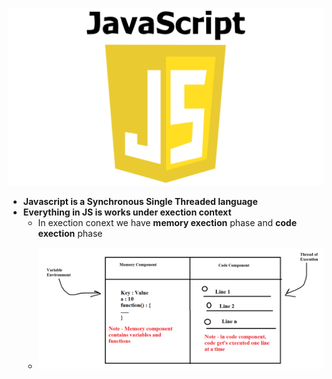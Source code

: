 <p>
  <img src="Images/JS.png"/>
</p>

 - **Javascript is a Synchronous Single Threaded language**
 - **Everything in JS is works under exection context**
     - In exection conext we have **memory exection** phase and **code exection** phase
     - <p> <img src="Images/Execution-context.png"/> </p>
